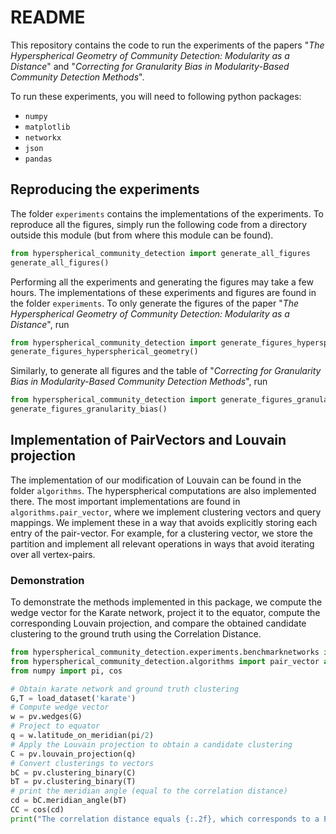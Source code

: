 # README
This repository contains the code to run the experiments of the papers "*The Hyperspherical Geometry of Community Detection: Modularity as a Distance*" and "*Correcting for Granularity Bias in Modularity-Based Community Detection Methods*".

To run these experiments, you will need to following python packages:
* `numpy`
* `matplotlib`
* `networkx`
* `json`
* `pandas`

## Reproducing the experiments
The folder `experiments` contains the implementations of the experiments. To reproduce all the figures, simply run the following code from a directory outside this module (but from where this module can be found).
```python
from hyperspherical_community_detection import generate_all_figures
generate_all_figures()
```
Performing all the experiments and generating the figures may take a few hours. The implementations of these experiments and figures are found in the folder `experiments`. To only generate the figures of the paper "*The Hyperspherical Geometry of Community Detection: Modularity as a Distance*", run

```python
from hyperspherical_community_detection import generate_figures_hyperspherical_geometry
generate_figures_hyperspherical_geometry()
```

Similarly, to generate all figures and the table of "*Correcting for Granularity Bias in Modularity-Based Community Detection Methods*", run

```python
from hyperspherical_community_detection import generate_figures_granularity_bias
generate_figures_granularity_bias()
```

## Implementation of PairVectors and Louvain projection
The implementation of our modification of Louvain can be found in the folder `algorithms`. The hyperspherical computations are also implemented there. The most important implementations are found in `algorithms.pair_vector`, where we implement clustering vectors and query mappings. We implement these in a way that avoids explicitly storing each entry of the pair-vector. For example, for a clustering vector, we store the partition and implement all relevant operations in ways that avoid iterating over all vertex-pairs.

### Demonstration
To demonstrate the methods implemented in this package, we compute the wedge vector for the Karate network, project it to the equator, compute the corresponding Louvain projection, and compare the obtained candidate clustering to the ground truth using the Correlation Distance.

```python
from hyperspherical_community_detection.experiments.benchmarknetworks import load_dataset
from hyperspherical_community_detection.algorithms import pair_vector as pv 
from numpy import pi, cos

# Obtain karate network and ground truth clustering
G,T = load_dataset('karate')
# Compute wedge vector
w = pv.wedges(G)
# Project to equator
q = w.latitude_on_meridian(pi/2)
# Apply the Louvain projection to obtain a candidate clustering
C = pv.louvain_projection(q)
# Convert clusterings to vectors
bC = pv.clustering_binary(C)
bT = pv.clustering_binary(T)
# print the meridian angle (equal to the correlation distance)
cd = bC.meridian_angle(bT)
CC = cos(cd)
print("The correlation distance equals {:.2f}, which corresponds to a Pearson correlation of {:.2f}".format(cd,CC))
```
